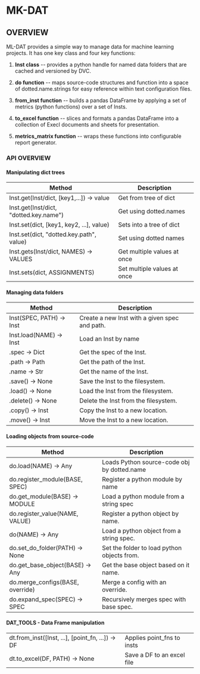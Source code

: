 # MK-DAT


## OVERVIEW

ML-DAT provides a simple way to manage data for machine learning projects.
It has one key class and four key functions:

1. **Inst class** -- provides a python handle for named data folders that are cached
   and versioned by DVC.

2. **do function** -- maps source-code structures and function into a space of 
   dotted.name.strings for easy reference within text configuration files.

3. **from_inst function** -- builds a pandas DataFrame by applying a set of 
   metrics (python functions) over a set of Insts.

4. **to_excel function** -- slices and formats a pandas DataFrame into a collection 
   of Execl documents and sheets for presentation.
   
5. **metrics_matrix function** -- wraps these functions into configurable report 
   generator.


### API OVERVIEW

#### Manipulating dict trees

| Method                                   | Description                 |
|------------------------------------------|-----------------------------|
| Inst.get(Inst/dict, [key1,...]) -> value | Get from tree of dict       |
| Inst.get(Inst/dict, "dotted.key.name")   | Get using dotted.names      |
| Inst.set(dict, [key1, key2, ...], value) | Sets into a tree of dict    |
| Inst.set(dict, "dotted.key.path", value) | Set using dotted names      |
| Inst.gets(Inst/dict, NAMES) -> VALUES    | Get multiple values at once |
| Inst.sets(dict, ASSIGNMENTS)             | Set multiple values at once |


#### Managing data folders

| Method                   | Description                                   |
|--------------------------|-----------------------------------------------|
| Inst(SPEC, PATH) -> Inst | Create a new Inst with a given spec and path. |
| Inst.load(NAME) -> Inst  | Load an Inst by name                          |
| .spec -> Dict            | Get the spec of the Inst.                     |
| .path -> Path            | Get the path of the Inst.                     |
| .name -> Str             | Get the name of the Inst.                     |
| .save() -> None          | Save the Inst to the filesystem.              |
| .load() -> None          | Load the Inst from the filesystem.            |
| .delete() -> None        | Delete the Inst from the filesystem.          |
| .copy() -> Inst          | Copy the Inst to a new location.              |
| .move() -> Inst          | Move the Inst to a new location.              |


#### Loading objects from source-code

| Method                                | Description                                 |
|---------------------------------------|---------------------------------------------|
| do.load(NAME) -> Any                  | Loads Python source-code obj by dotted.name |
| do.register_module(BASE, SPEC)        | Register a python module by name            |
| do.get_module(BASE) -> MODULE         | Load a python module from a string spec     |
| do.register_value(NAME, VALUE)        | Register a python object by name.           |
| do(NAME) -> Any                       | Load a python object from a string spec.    |
| do.set_do_folder(PATH) -> None        | Set the folder to load python objects from. |
| do.get_base_object(BASE) -> Any       | Get the base object based on it name.       |
| do.merge_configs(BASE, override)      | Merge a config with an override.            |
| do.expand_spec(SPEC) -> SPEC          | Recursively merges spec with base spec.     |


#### DAT_TOOLS - Data Frame manipulation

|                                                  |                            |
|--------------------------------------------------|----------------------------|
| dt.from_inst([Inst, ...], [point_fn, ...]) -> DF | Applies point_fns to insts |
| dt.to_excel(DF, PATH) -> None                    | Save a DF to an excel file |

    


